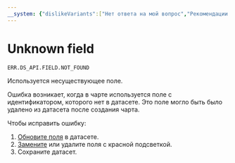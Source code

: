```yaml
---
__system: {"dislikeVariants":["Нет ответа на мой вопрос","Рекомендации не помогли","Содержание не соответствует заголовку","Другое"]}
---
```

# Unknown field

`ERR.DS_API.FIELD.NOT_FOUND`

Используется несуществующее поле.

Ошибка возникает, когда в чарте используется поле с идентификатором, которого нет в датасете.
Это поле могло быть было удалено из датасета после создания чарта.

Чтобы исправить ошибку:

1. [Обновите поля](../../operations/dataset/update-field.md) в датасете.
1. [Замените](../../operations/dataset/update-field.md#replace-field) или удалите поля с красной подсветкой.
1. Сохраните датасет.
